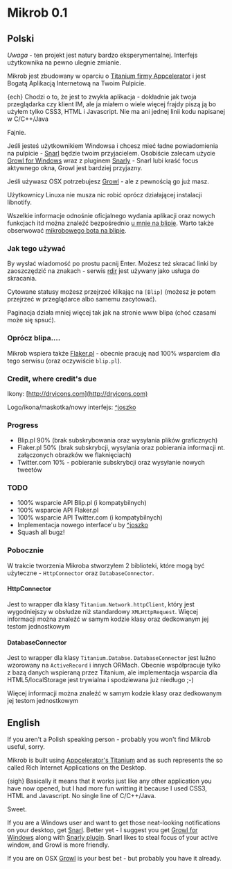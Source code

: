 # Mikrob 0.1

## Polski

*Uwaga* - ten projekt jest natury bardzo eksperymentalnej. Interfejs użytkownika na pewno ulegnie zmianie.

Mikrob jest zbudowany w oparciu o [Titanium firmy Appcelerator](http://appcelerator.com) i jest Bogatą Aplikacją Internetową na Twoim Pulpicie.

{ech} Chodzi o to, że jest to zwykła aplikacja - dokładnie jak twoja przeglądarka czy klient IM, ale ja miałem o wiele więcej frajdy piszą ją bo użyłem tylko CSS3, HTML i Javascript. Nie ma ani jednej linii kodu napisanej w C/C++/Java

Fajnie.

Jeśli jesteś użytkownikiem Windowsa i chcesz mieć ładne powiadomienia na pulpicie - [Snarl](http://www.fullphat.net/) będzie twoim przyjacielem. Osobiście zalecam użycie [Growl for Windows](http://www.growlforwindows.com/) wraz z pluginem [Snarly](http://blog.growlforwindows.com/2009/05/growl-snarl-gnarly.html) - Snarl lubi kraść focus aktywnego okna, Growl jest bardziej przyjazny.

Jeśli używasz OSX potrzebujesz [Growl](http://growl.info) - ale z pewnością go już masz.

Użytkownicy Linuxa nie musza nic robić oprócz działającej instalacji libnotify.

Wszelkie informacje odnośnie oficjalnego wydania aplikacji oraz nowych funkcjach itd można znaleźć bezpośrednio [u mnie na blipie](http://plugawy.blip.pl). Warto także obserwować [mikrobowego bota na blipie](http://mikrob.blip.pl).

### Jak tego używać

By wysłać wiadomość po prostu pacnij Enter. Możesz też skracać linki by zaoszczędzić na znakach - serwis [rdir](http://rdir.pl) jest używany jako usługa do skracania.

Cytowane statusy możesz przejrzeć klikając na `[Blip]` (możesz je potem przejrzeć w przeglądarce albo samemu zacytować).

Paginacja działa mniej więcej tak jak na stronie www blipa (choć czasami może się spsuć).

### Oprócz blipa....

Mikrob wspiera także [Flaker.pl](http://flaker.pl) - obecnie pracuję nad 100% wsparciem dla tego serwisu (oraz oczywiście `blip.pl`).

### Credit, where credit's due

Ikony: [http://dryicons.com](http://dryicons.com)

Logo/ikona/maskotka/nowy interfejs: [^joszko](http://joszko.blip.pl)

### Progress
* Blip.pl 90% (brak subskrybowania oraz wysyłania plików graficznych)
* Flaker.pl 50% (brak subskrybcji, wysyłania oraz pobierania informacji nt. załączonych obrazków we flaknięciach)
* Twitter.com 10% - pobieranie subskrybcji oraz wysyłanie nowych tweetów

### TODO

* 100% wsparcie API Blip.pl (i kompatybilnych)
* 100% wsparcie API Flaker.pl
* 100% wsparcie API Twitter.com (i kompatybilnych)
* Implementacja nowego interface'u by [^joszko](http://joszko.blip.pl)
* Squash all bugz!


### Pobocznie

W trakcie tworzenia Mikroba stworzyłem 2 biblioteki, które mogą być użyteczne - `HttpConnector` oraz `DatabaseConnector`.


#### HttpConnector

Jest to wrapper dla klasy `Titanium.Network.httpClient`, który jest wygodniejszy w obsłudze niż standardowy `XMLHttpRequest`. Więcej informacji można znaleźć w samym kodzie klasy oraz dedkowanym jej testom jednostkowym

#### DatabaseConnector

Jest to wrapper dla klasy `Titanium.Databse`. `DatabaseConnector` jest luźno wzorowany na `ActiveRecord` i innych ORMach. Obecnie współpracuje tylko z bazą danych wspieraną przez Titanium, ale implementacja wsparcia dla HTML5/localStorage jest trywialna i spodziewana już niedługo ;-)

Więcej informacji można znaleźć w samym kodzie klasy oraz dedkowanym jej testom jednostkowym

## English

If you aren't a Polish speaking person - probably you won't find Mikrob useful, sorry.

Mikrob is built using [Appcelerator's Titanium](http://appcelerator.com) and as such represents the so called Rich Internet Applications on the Desktop.

{sigh} Basically it means that it works just like any other application you have now opened, but I had more fun writting it because I used CSS3, HTML and Javascript. No single line of C/C++/Java.

Sweet.

If you are a Windows user and want to get those neat-looking notifications on your desktop, get [Snarl](http://www.fullphat.net/index.php). Better yet - I suggest you get [Growl for Windows](http://www.growlforwindows.com/) along with [Snarly plugin](http://blog.growlforwindows.com/2009/05/growl-snarl-gnarly.html). Snarl likes to steal focus of your active window, and Growl is more friendly.

If you are on OSX [Growl](http://growl.info) is your best bet - but probably you have it already.
